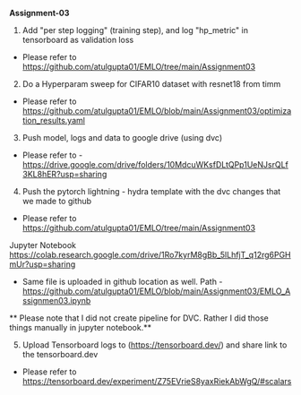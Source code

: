 <b>Assignment-03</b>

1. Add "per step logging" (training step), and log "hp_metric" in tensorboard as validation loss

- Please refer to https://github.com/atulgupta01/EMLO/tree/main/Assignment03

2. Do a Hyperparam sweep for CIFAR10 dataset with resnet18 from timm

- Please refer to https://github.com/atulgupta01/EMLO/blob/main/Assignment03/optimization_results.yaml

3. Push model, logs and data to google drive (using dvc)

- Please refer to - https://drive.google.com/drive/folders/10MdcuWKsfDLtQPp1UeNJsrQLf3KL8hER?usp=sharing


4. Push the pytorch lightning - hydra template with the dvc changes that we made to github

- Please refer to https://github.com/atulgupta01/EMLO/tree/main/Assignment03

Jupyter Notebook
https://colab.research.google.com/drive/1Ro7kyrM8gBb_5lLhfjT_q12rg6PGHmUr?usp=sharing
- Same file is uploaded in github location as well. Path - https://github.com/atulgupta01/EMLO/blob/main/Assignment03/EMLO_Assignmen03.ipynb

** Please note that I did not create pipeline for DVC. Rather I did those things manually in jupyter notebook.**

5. Upload Tensorboard logs to (https://tensorboard.dev/) and share link to the tensorboard.dev 

- Please refer to https://tensorboard.dev/experiment/Z75EVrieS8yaxRiekAbWgQ/#scalars


